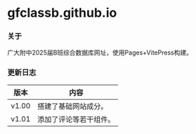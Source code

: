 # gfclassb.github.io
### 关于
广大附中2025届B班综合数据库网址，使用Pages+VitePress构建。
### 更新日志
| 版本 | 内容 |
| --- | --- |
| v1.00 | 搭建了基础网站成分。 |
| v1.01 | 添加了评论等若干组件。 |